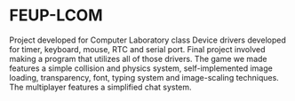 # FEUP-LCOM
Project developed for Computer Laboratory class
Device drivers developed for timer, keyboard, mouse, RTC and serial port. Final project involved making a program that utilizes all of those drivers.
The game we made features a simple collision and physics system, self-implemented image loading, transparency, font, typing system and image-scaling techniques.
The multiplayer features a simplified chat system.
